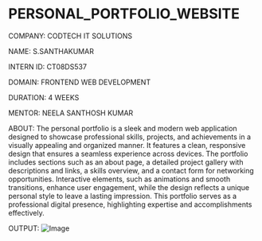 # PERSONAL_PORTFOLIO_WEBSITE
COMPANY: CODTECH IT SOLUTIONS

NAME: S.SANTHAKUMAR

INTERN ID: CT08DS537

DOMAIN: FRONTEND WEB DEVELOPMENT

DURATION: 4 WEEKS

MENTOR: NEELA SANTHOSH KUMAR

ABOUT: The personal portfolio is a sleek and modern web application designed to showcase professional skills, projects, and achievements in a visually appealing and organized manner. It features a clean, responsive design that ensures a seamless experience across devices. The portfolio includes sections such as an about page, a detailed project gallery with descriptions and links, a skills overview, and a contact form for networking opportunities. Interactive elements, such as animations and smooth transitions, enhance user engagement, while the design reflects a unique personal style to leave a lasting impression. This portfolio serves as a professional digital presence, highlighting expertise and accomplishments effectively.

OUTPUT: ![Image](https://github.com/user-attachments/assets/7c257876-8af8-47cd-8082-62c0ba27d84c)
